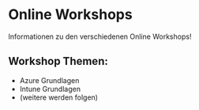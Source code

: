 # Online Workshops
Informationen zu den verschiedenen Online Workshops!

## Workshop Themen:
- Azure Grundlagen
- Intune Grundlagen
- (weitere werden folgen)